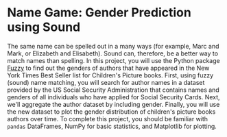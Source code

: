 
# Name Game: Gender Prediction using Sound

The same name can be spelled out in a many ways (for example, Marc and Mark, or Elizabeth and Elisabeth). Sound can, therefore, be a better way to match names than spelling. In this project, you will use the Python package [Fuzzy](https://pypi.python.org/pypi/Fuzzy) to find out the genders of authors that have appeared in the New York Times Best Seller list for Children's Picture books. First, using fuzzy (sound) name matching, you will search for author names in a dataset provided by the US Social Security Administration that contains names and genders of all individuals who have applied for Social Security Cards. Next, we'll aggregate the author dataset by including gender. Finally, you will use the new dataset to plot the gender distribution of children's picture books authors over time. To complete this project, you should be familiar with `pandas` DataFrames, NumPy for basic statistics, and Matplotlib for plotting.